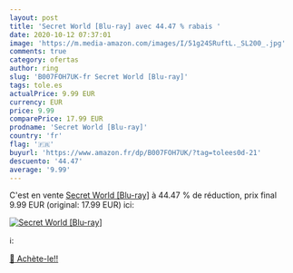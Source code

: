 ```yaml
---
layout: post
title: 'Secret World [Blu-ray] avec 44.47 % rabais '
date: 2020-10-12 07:37:01
image: 'https://m.media-amazon.com/images/I/51g24SRuftL._SL200_.jpg'
comments: true
category: ofertas
author: ring
slug: 'B007FOH7UK-fr Secret World [Blu-ray]'
tags: tole.es
actualPrice: 9.99 EUR
currency: EUR
price: 9.99
comparePrice: 17.99 EUR
prodname: 'Secret World [Blu-ray]'
country: 'fr'
flag: '🇫🇷'
buyurl: 'https://www.amazon.fr/dp/B007FOH7UK/?tag=tolees0d-21'
descuento: '44.47'
average: '9.99'
---
```


C'est en vente [Secret World [Blu-ray]](https://www.amazon.fr/dp/B007FOH7UK/?tag=tolees0d-21)  à  44.47 % de réduction, prix final  9.99 EUR (original: 17.99 EUR) ici:

[![Secret World [Blu-ray]](https://m.media-amazon.com/images/I/51g24SRuftL._SL200_.jpg)](https://www.amazon.fr/dp/B007FOH7UK/?tag=tolees0d-21)

ℹ️:


[🛒 Achète-le!!](https://www.amazon.fr/dp/B007FOH7UK/?tag=tolees0d-21)
